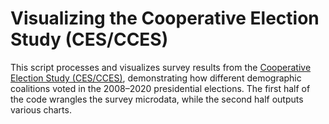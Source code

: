# Visualizing the Cooperative Election Study (CES/CCES)


This script processes and visualizes survey results from the [Cooperative Election Study (CES/CCES)](https://cces.gov.harvard.edu/), demonstrating how different demographic coalitions voted in the 2008–2020 presidential elections. The first half of the code wrangles the survey microdata, while the second half outputs various charts.

